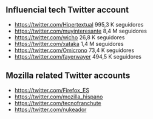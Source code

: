 ## Influencial tech Twitter account

* https://twitter.com/Hipertextual 995,3 K seguidores
* https://twitter.com/muyinteresante 8,4 M seguidores
* https://twitter.com/wicho 26,8 K seguidores
* https://twitter.com/xataka  1,4 M seguidores
* https://twitter.com/Omicrono 73,4 K seguidores
* https://twitter.com/fayerwayer 494,5 K seguidores

## Mozilla related Twitter accounts
* https://twitter.com/Firefox_ES
* https://twitter.com/mozilla_hispano
* https://twitter.com/tecnofranchute
* https://twitter.com/nukeador

